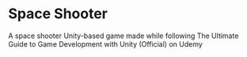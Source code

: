 # Space Shooter
 A space shooter Unity-based game made while following The Ultimate Guide to Game Development with Unity (Official) on Udemy
